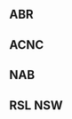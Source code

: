 <!-- Keep the listings alphabetical by organisation and individuals -->

## ABR

## ACNC

## NAB

## RSL NSW
